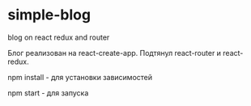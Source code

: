 # simple-blog
blog on react redux and router

Блог реализован на react-create-app. Подтянул react-router и react-redux.

npm install - для установки зависимостей

npm start - для запуска
